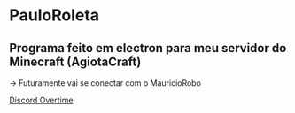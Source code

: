 PauloRoleta
=================

## Programa feito em electron para meu servidor do Minecraft (AgiotaCraft)

-> Futuramente vai se conectar com o MauricioRobo

[Discord Overtime](https://discord.gg/4jMy2Gs)
